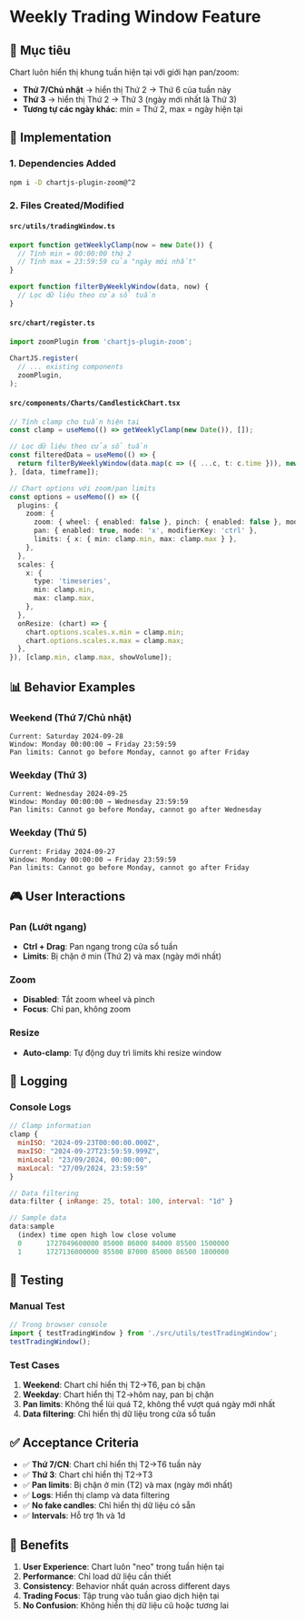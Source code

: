 # Weekly Trading Window Feature

## 🎯 Mục tiêu

Chart luôn hiển thị khung tuần hiện tại với giới hạn pan/zoom:

- **Thứ 7/Chủ nhật** → hiển thị Thứ 2 → Thứ 6 của tuần này
- **Thứ 3** → hiển thị Thứ 2 → Thứ 3 (ngày mới nhất là Thứ 3)
- **Tương tự các ngày khác**: min = Thứ 2, max = ngày hiện tại

## 🔧 Implementation

### 1. Dependencies Added
```bash
npm i -D chartjs-plugin-zoom@^2
```

### 2. Files Created/Modified

#### `src/utils/tradingWindow.ts`
```typescript
export function getWeeklyClamp(now = new Date()) {
  // Tính min = 00:00:00 thứ 2
  // Tính max = 23:59:59 của "ngày mới nhất"
}

export function filterByWeeklyWindow(data, now) {
  // Lọc dữ liệu theo cửa sổ tuần
}
```

#### `src/chart/register.ts`
```typescript
import zoomPlugin from 'chartjs-plugin-zoom';

ChartJS.register(
  // ... existing components
  zoomPlugin,
);
```

#### `src/components/Charts/CandlestickChart.tsx`
```typescript
// Tính clamp cho tuần hiện tại
const clamp = useMemo(() => getWeeklyClamp(new Date()), []);

// Lọc dữ liệu theo cửa sổ tuần
const filteredData = useMemo(() => {
  return filterByWeeklyWindow(data.map(c => ({ ...c, t: c.time })), new Date());
}, [data, timeframe]);

// Chart options với zoom/pan limits
const options = useMemo(() => ({
  plugins: {
    zoom: {
      zoom: { wheel: { enabled: false }, pinch: { enabled: false }, mode: 'x' },
      pan: { enabled: true, mode: 'x', modifierKey: 'ctrl' },
      limits: { x: { min: clamp.min, max: clamp.max } },
    },
  },
  scales: {
    x: {
      type: 'timeseries',
      min: clamp.min,
      max: clamp.max,
    },
  },
  onResize: (chart) => {
    chart.options.scales.x.min = clamp.min;
    chart.options.scales.x.max = clamp.max;
  },
}), [clamp.min, clamp.max, showVolume]);
```

## 📊 Behavior Examples

### Weekend (Thứ 7/Chủ nhật)
```
Current: Saturday 2024-09-28
Window: Monday 00:00:00 → Friday 23:59:59
Pan limits: Cannot go before Monday, cannot go after Friday
```

### Weekday (Thứ 3)
```
Current: Wednesday 2024-09-25
Window: Monday 00:00:00 → Wednesday 23:59:59
Pan limits: Cannot go before Monday, cannot go after Wednesday
```

### Weekday (Thứ 5)
```
Current: Friday 2024-09-27
Window: Monday 00:00:00 → Friday 23:59:59
Pan limits: Cannot go before Monday, cannot go after Friday
```

## 🎮 User Interactions

### Pan (Lướt ngang)
- **Ctrl + Drag**: Pan ngang trong cửa sổ tuần
- **Limits**: Bị chặn ở min (Thứ 2) và max (ngày mới nhất)

### Zoom
- **Disabled**: Tắt zoom wheel và pinch
- **Focus**: Chỉ pan, không zoom

### Resize
- **Auto-clamp**: Tự động duy trì limits khi resize window

## 📝 Logging

### Console Logs
```javascript
// Clamp information
clamp { 
  minISO: "2024-09-23T00:00:00.000Z", 
  maxISO: "2024-09-27T23:59:59.999Z",
  minLocal: "23/09/2024, 00:00:00",
  maxLocal: "27/09/2024, 23:59:59"
}

// Data filtering
data:filter { inRange: 25, total: 100, interval: "1d" }

// Sample data
data:sample
  (index) time open high low close volume
  0      1727049600000 85000 86000 84000 85500 1500000
  1      1727136000000 85500 87000 85000 86500 1800000
```

## 🧪 Testing

### Manual Test
```javascript
// Trong browser console
import { testTradingWindow } from './src/utils/testTradingWindow';
testTradingWindow();
```

### Test Cases
1. **Weekend**: Chart chỉ hiển thị T2→T6, pan bị chặn
2. **Weekday**: Chart hiển thị T2→hôm nay, pan bị chặn
3. **Pan limits**: Không thể lùi quá T2, không thể vượt quá ngày mới nhất
4. **Data filtering**: Chỉ hiển thị dữ liệu trong cửa sổ tuần

## ✅ Acceptance Criteria

- ✅ **Thứ 7/CN**: Chart chỉ hiển thị T2→T6 tuần này
- ✅ **Thứ 3**: Chart chỉ hiển thị T2→T3
- ✅ **Pan limits**: Bị chặn ở min (T2) và max (ngày mới nhất)
- ✅ **Logs**: Hiển thị clamp và data filtering
- ✅ **No fake candles**: Chỉ hiển thị dữ liệu có sẵn
- ✅ **Intervals**: Hỗ trợ 1h và 1d

## 🚀 Benefits

1. **User Experience**: Chart luôn "neo" trong tuần hiện tại
2. **Performance**: Chỉ load dữ liệu cần thiết
3. **Consistency**: Behavior nhất quán across different days
4. **Trading Focus**: Tập trung vào tuần giao dịch hiện tại
5. **No Confusion**: Không hiển thị dữ liệu cũ hoặc tương lai
